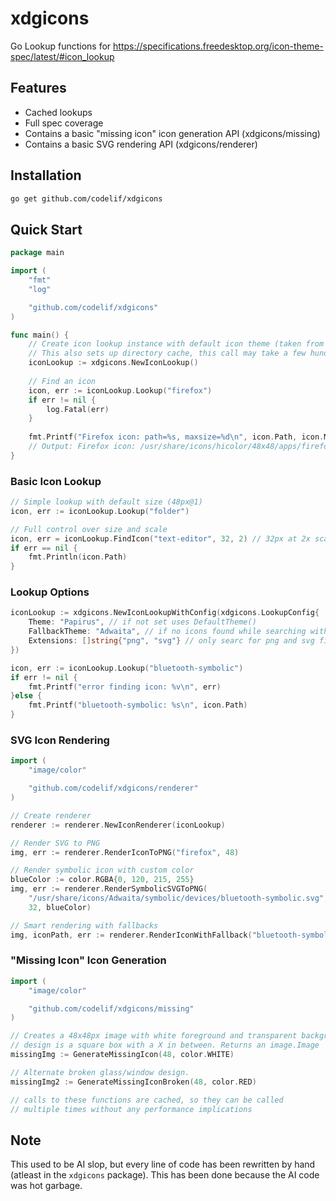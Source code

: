 # xdgicons
Go Lookup functions for https://specifications.freedesktop.org/icon-theme-spec/latest/#icon_lookup

## Features
- Cached lookups
- Full spec coverage
- Contains a basic "missing icon" icon generation API (xdgicons/missing)
- Contains a basic SVG rendering API (xdgicons/renderer)


## Installation

```bash
go get github.com/codelif/xdgicons
```

## Quick Start

```go
package main

import (
    "fmt"
    "log"

    "github.com/codelif/xdgicons"
)

func main() {
    // Create icon lookup instance with default icon theme (taken from gsettings)
    // This also sets up directory cache, this call may take a few hundred milliseconds
    iconLookup := xdgicons.NewIconLookup()
    
    // Find an icon
    icon, err := iconLookup.Lookup("firefox")
    if err != nil {
        log.Fatal(err)
    }
    
    fmt.Printf("Firefox icon: path=%s, maxsize=%d\n", icon.Path, icon.MaxSize)
    // Output: Firefox icon: /usr/share/icons/hicolor/48x48/apps/firefox.png
}
```

### Basic Icon Lookup

```go
// Simple lookup with default size (48px@1)
icon, err := iconLookup.Lookup("folder")

// Full control over size and scale
icon, err = iconLookup.FindIcon("text-editor", 32, 2) // 32px at 2x scale
if err == nil {
    fmt.Println(icon.Path)
}

```

### Lookup Options

```go
iconLookup := xdgicons.NewIconLookupWithConfig(xdgicons.LookupConfig{
    Theme: "Papirus", // if not set uses DefaultTheme()
    FallbackTheme: "Adwaita", // if no icons found while searching with Papirus, none by default
    Extensions: []string{"png", "svg"} // only searc for png and svg files
})

icon, err := iconLookup.Lookup("bluetooth-symbolic")
if err != nil {
    fmt.Printf("error finding icon: %v\n", err)
}else {
    fmt.Printf("bluetooth-symbolic: %s\n", icon.Path)
}
```


### SVG Icon Rendering

```go
import (
    "image/color"

    "github.com/codelif/xdgicons/renderer"
)

// Create renderer
renderer := renderer.NewIconRenderer(iconLookup)

// Render SVG to PNG
img, err := renderer.RenderIconToPNG("firefox", 48)

// Render symbolic icon with custom color
blueColor := color.RGBA{0, 120, 215, 255}
img, err := renderer.RenderSymbolicSVGToPNG(
    "/usr/share/icons/Adwaita/symbolic/devices/bluetooth-symbolic.svg",
    32, blueColor)

// Smart rendering with fallbacks
img, iconPath, err := renderer.RenderIconWithFallback("bluetooth-symbolic", 24, &blueColor)
```

### "Missing Icon" Icon Generation
```go
import (
    "image/color"

    "github.com/codelif/xdgicons/missing"
)

// Creates a 48x48px image with white foreground and transparent background
// design is a square box with a X in between. Returns an image.Image
missingImg := GenerateMissingIcon(48, color.WHITE)

// Alternate broken glass/window design.
missingImg2 := GenerateMissingIconBroken(48, color.RED)

// calls to these functions are cached, so they can be called
// multiple times without any performance implications
```

## Note
This used to be AI slop, but every line of code has been rewritten by hand (atleast in the `xdgicons` package). This has been done because the AI code was hot garbage.
